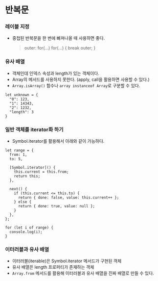 # 반복문

### 레이블 지정

- 중첩된 반복문을 한 번에 빠져나올 때 사용하면 좋다.
  > outer: for(...)
  > for(...) {
  > break outer;
  > }

### 유사 배열

- 객체인데 인덱스 속성과 length가 있는 객체이다.
- Array의 메서드를 사용하지 못한다. (apply, call을 활용하면 사용할 수 있다.)
- `Array.isArray()` 함수나 `array instanceof Array`로 구분할 수 있다.

```
let unknown = {
  "0": 123,
  "1": 14343,
  "2": 1232,
  "length": 3
}
```

### 일반 객체를 iterator화 하기

- Symbol.iterator를 활용해서 아래와 같이 가능하다.

```//javascript
let range = {
  from: 1,
  to: 5,

  [Symbol.iterator]() {
    this.current = this.from;
    return this;
  },

  next() {
    if (this.current <= this.to) {
      return { done: false, value: this.current++ };
    } else {
      return { done: true, value: null };
    }
  },
};

for (let i of range) {
  console.log(i);
}
```

### 이터러블과 유사 배열

- 이터러블(iterable)은 Symbol.iterator 메서드가 구현된 객체
- 유사 배열은 length 프로퍼티가 존재하는 객체
- `Array.from` 메서드를 활용해 이터러블과 유사 배열을 진짜 배열로 만들 수 있다.

